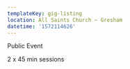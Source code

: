 ```yaml
---
templateKey: gig-listing
location: All Saints Church ~ Gresham
datetime: '1572114626'
---
```

Public Event

2 x 45 min sessions
